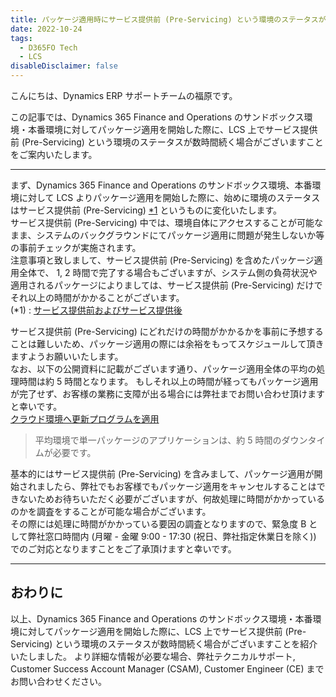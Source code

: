 ```yaml
---
title: パッケージ適用時にサービス提供前 (Pre-Servicing) という環境のステータスが数時間続く場合について
date: 2022-10-24
tags:
  - D365FO Tech
  - LCS
disableDisclaimer: false
---
```


こんにちは、Dynamics ERP サポートチームの福原です。

この記事では、Dynamics 365 Finance and Operations のサンドボックス環境・本番環境に対してパッケージ適用を開始した際に、LCS 上でサービス提供前 (Pre-Servicing) という環境のステータスが数時間続く場合がございますことをご案内いたします。
<!-- more -->
---

まず、Dynamics 365 Finance and Operations のサンドボックス環境、本番環境に対して LCS よりパッケージ適用を開始した際に、始めに環境のステータスはサービス提供前 (Pre-Servicing) [*1](#link1) というものに変化いたします。  
サービス提供前 (Pre-Servicing) 中では、環境自体にアクセスすることが可能なまま、システムのバックグラウンドにてパッケージ適用に問題が発生しないか等の事前チェックが実施されます。  
注意事項と致しまして、サービス提供前 (Pre-Servicing) を含めたパッケージ適用全体で、 1, 2 時間で完了する場合もございますが、システム側の負荷状況や適用されるパッケージによりましては、サービス提供前 (Pre-Servicing) だけでそれ以上の時間がかかることがございます。  
<a id='link1'></a> (*1) : [サービス提供前およびサービス提供後](https://learn.microsoft.com/ja-jp/dynamics365/fin-ops-core/dev-itpro/lifecycle-services/pre-post-servicing)

サービス提供前 (Pre-Servicing) にどれだけの時間がかかるかを事前に予想することは難しいため、パッケージ適用の際には余裕をもってスケジュールして頂きますようお願いいたします。  
なお、以下の公開資料に記載がございます通り、パッケージ適用全体の平均の処理時間は約 5 時間となります。
もしそれ以上の時間が経ってもパッケージ適用が完了せず、お客様の業務に支障が出る場合には弊社までお問い合わせ頂けますと幸いです。  
[クラウド環境へ更新プログラムを適用](https://learn.microsoft.com/ja-jp/dynamics365/fin-ops-core/dev-itpro/deployment/apply-deployable-package-system)  
> 平均環境で単一パッケージのアプリケーションは、約 5 時間のダウンタイムが必要です。  
  
基本的にはサービス提供前 (Pre-Servicing) を含みまして、パッケージ適用が開始されましたら、弊社でもお客様でもパッケージ適用をキャンセルすることはできないためお待ちいただく必要がございますが、何故処理に時間がかかっているのかを調査をすることが可能な場合がございます。  
その際には処理に時間がかかっている要因の調査となりますので、緊急度 B として弊社窓口時間内 (月曜 - 金曜 9:00 - 17:30 (祝日、弊社指定休業日を除く)) でのご対応となりますことをご了承頂けますと幸いです。  
  
  
---
## おわりに  
以上、Dynamics 365 Finance and Operations のサンドボックス環境・本番環境に対してパッケージ適用を開始した際に、LCS 上でサービス提供前 (Pre-Servicing) という環境のステータスが数時間続く場合がございますことを紹介いたしました。
より詳細な情報が必要な場合、弊社テクニカルサポート, Customer Success Account Manager (CSAM), Customer Engineer (CE) までお問い合わせください。

